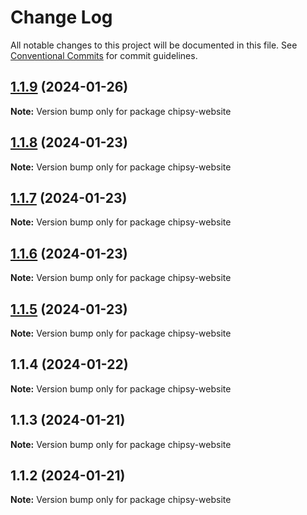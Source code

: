 # Change Log

All notable changes to this project will be documented in this file.
See [Conventional Commits](https://conventionalcommits.org) for commit guidelines.

## [1.1.9](https://github.com/lokesh-coder/chipsy/compare/chipsy-website@1.1.8...chipsy-website@1.1.9) (2024-01-26)

**Note:** Version bump only for package chipsy-website

## [1.1.8](https://github.com/lokesh-coder/chipsy/compare/chipsy-website@1.1.7...chipsy-website@1.1.8) (2024-01-23)

**Note:** Version bump only for package chipsy-website

## [1.1.7](https://github.com/lokesh-coder/chipsy/compare/chipsy-website@1.1.6...chipsy-website@1.1.7) (2024-01-23)

**Note:** Version bump only for package chipsy-website

## [1.1.6](https://github.com/lokesh-coder/chipsy/compare/chipsy-website@1.1.5...chipsy-website@1.1.6) (2024-01-23)

**Note:** Version bump only for package chipsy-website

## [1.1.5](https://github.com/lokesh-coder/chipsy/compare/chipsy-website@1.1.4...chipsy-website@1.1.5) (2024-01-23)

**Note:** Version bump only for package chipsy-website

## 1.1.4 (2024-01-22)

**Note:** Version bump only for package chipsy-website

## 1.1.3 (2024-01-21)

**Note:** Version bump only for package chipsy-website

## 1.1.2 (2024-01-21)

**Note:** Version bump only for package chipsy-website

